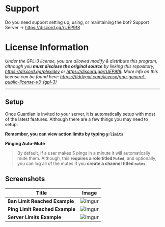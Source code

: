 # Support

Do you need support setting up, using, or maintaining the bot?
Support Server -> https://discord.gg/rUEP9f8

# License Information

*Under the GPL-3 license, you are allowed modify & distribute this program, although you **must disclose the original source** by linking this repository, https://discord.gg/plexidev or https://discord.gg/rUEP9f8. More info on this license can be found here: https://tldrlegal.com/license/gnu-general-public-license-v3-(gpl-3)*

---

## Setup

Once Guardian is invited to your server, it is automatically setup with most of the latest features. Although there are a few things you may need to setup:

**Remember, you can view action limits by typing `g!limits`**

**Pinging Auto-Mute**
> By default, if a user makes 5 pings in a minute it will automatically mute them. Although, this **requires a role titled `Muted`**, and optionally, you can log all of the mutes if you **create a channel titled `mutes`**.

## Screenshots

| Title | Image |
| --- | --- |
| **Ban Limit Reached Example** | ![Imgur](https://i.imgur.com/yP5fkmt.png) |
| **Ping Limit Reached Example** | ![Imgur](https://i.imgur.com/Ze4xi1o.png) |
| **Server Limits Example** | ![Imgur](https://i.imgur.com/N4m7VJn.png) |
